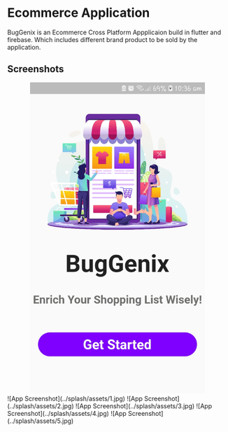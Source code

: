 
# Ecommerce Application

BugGenix is an Ecommerce Cross Platform Appplicaion build in flutter and firebase. Which includes different brand product to be sold by the application.



## Screenshots

<div align="center">
    <img src="/assets/1.jpg" width="400px"</img> 
</div>
![App Screenshot](../splash/assets/1.jpg)
![App Screenshot](../splash/assets/2.jpg)
![App Screenshot](../splash/assets/3.jpg)
![App Screenshot](../splash/assets/4.jpg)
![App Screenshot](../splash/assets/5.jpg)


